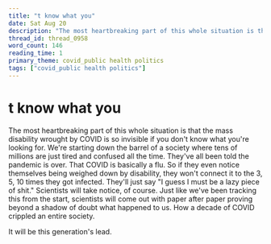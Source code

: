 ```yaml
---
title: "t know what you"
date: Sat Aug 20
description: "The most heartbreaking part of this whole situation is that the mass disability wrought by COVID is so invisible if you don't know what you're looking for."
thread_id: thread_0958
word_count: 146
reading_time: 1
primary_theme: covid_public health politics
tags: ["covid_public health politics"]
---
```


# t know what you

The most heartbreaking part of this whole situation is that the mass disability wrought by COVID is so invisible if you don't know what you're looking for. We're starting down the barrel of a society where tens of millions are just tired and confused all the time. They've all been told the pandemic is over. That COVID is basically a flu. So if they even notice themselves being weighed down by disability, they won't connect it to the 3, 5, 10 times they got infected. They'll just say "I guess I must be a lazy piece of shit." Scientists will take notice, of course. Just like we've been tracking this from the start, scientists will come out with paper after paper proving beyond a shadow of doubt what happened to us. How a decade of COVID crippled an entire society.

It will be this generation's lead.